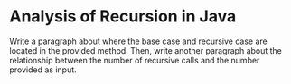 # Analysis of Recursion in Java

Write a paragraph about where the base case and recursive case are located in
the provided method. Then, write another paragraph about the relationship
between the number of recursive calls and the number provided as input.

